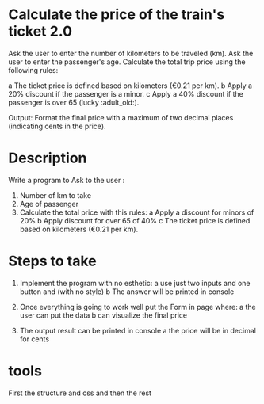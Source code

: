 # Calculate the price of the train's ticket 2.0

Ask the user to enter the number of kilometers to be traveled (km).
Ask the user to enter the passenger's age.
Calculate the total trip price using the following rules:

a The ticket price is defined based on kilometers (€0.21 per km).
b Apply a 20% discount if the passenger is a minor.
c Apply a 40% discount if the passenger is over 65 (lucky :adult_old:).

Output: Format the final price with a maximum of two decimal places (indicating cents in the price).

# Description

Write a program to Ask to the user :

1. Number of km to take
2. Age of passenger
3. Calculate the total price with this rules:
   a Apply a discount for minors of 20%
   b Apply discount for over 65 of 40%
   c The ticket price is defined based on kilometers (€0.21 per km).

# Steps to take

1. Implement the program with no esthetic:
   a use just two inputs and one button and (with no style)
   b The answer will be printed in console
2. Once everything is going to work well put the Form in page where:
   a the user can put the data
   b can visualize the final price 

3. The output result can be printed in console
   a the price will be in decimal for cents

# tools

First the structure and css
and then the rest
